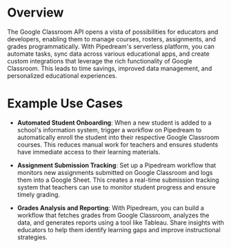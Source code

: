 # Overview

The Google Classroom API opens a vista of possibilities for educators and developers, enabling them to manage courses, rosters, assignments, and grades programmatically. With Pipedream's serverless platform, you can automate tasks, sync data across various educational apps, and create custom integrations that leverage the rich functionality of Google Classroom. This leads to time savings, improved data management, and personalized educational experiences.

# Example Use Cases

- **Automated Student Onboarding**: When a new student is added to a school's information system, trigger a workflow on Pipedream to automatically enroll the student into their respective Google Classroom courses. This reduces manual work for teachers and ensures students have immediate access to their learning materials.

- **Assignment Submission Tracking**: Set up a Pipedream workflow that monitors new assignments submitted on Google Classroom and logs them into a Google Sheet. This creates a real-time submission tracking system that teachers can use to monitor student progress and ensure timely grading.

- **Grades Analysis and Reporting**: With Pipedream, you can build a workflow that fetches grades from Google Classroom, analyzes the data, and generates reports using a tool like Tableau. Share insights with educators to help them identify learning gaps and improve instructional strategies.
